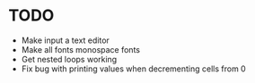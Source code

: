 #  TODO

* Make input a text editor
* Make all fonts monospace fonts
* Get nested loops working
* Fix bug with printing values when decrementing cells from 0
